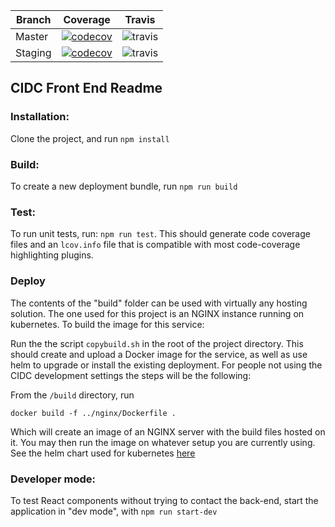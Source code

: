 | Branch | Coverage | Travis |
| --- | --- | --- |
| Master | [![codecov](https://codecov.io/gh/CIMAC-CIDC/cidc-front-end/branch/master/graph/badge.svg)](https://codecov.io/gh/CIMAC-CIDC/cidc-front-end/branch/master/) | ![travis](https://img.shields.io/travis/CIMAC-CIDC/cidc-front-end/master.svg)
| Staging | [![codecov](https://codecov.io/gh/CIMAC-CIDC/cidc-front-end/branch/staging/graph/badge.svg)](https://codecov.io/gh/CIMAC-CIDC/cidc-front-end/branch/staging/) | ![travis](https://img.shields.io/travis/CIMAC-CIDC/cidc-front-end/staging.svg)
## CIDC Front End Readme


### Installation:

Clone the project, and run `npm install`

### Build:

To create a new deployment bundle, run `npm run build`


### Test:

To run unit tests, run: `npm run test`. This should generate code coverage files and an `lcov.info` file that is compatible with most code-coverage highlighting plugins.

### Deploy
The contents of the "build" folder can be used with virtually any hosting solution. The one used for this project is an NGINX instance running on kubernetes. To build the image for this service:

Run the the script `copybuild.sh` in the root of the project directory. This should create and upload a Docker image for the service, as well as use helm to upgrade or install the existing deployment. For people not using the CIDC development settings the steps will be the following:

From the `/build` directory, run

~~~~
docker build -f ../nginx/Dockerfile .
~~~~

Which will create an image of an NGINX server with the build files hosted on it. You may then run the image on whatever setup you are currently using. See the helm chart used for kubernetes [here](https://github.com/CIMAC-CIDC/tree/master/kubernetes/helm/nginx)
### Developer mode:
To test React components without trying to contact the back-end, start the application in "dev mode", with `npm run start-dev`
